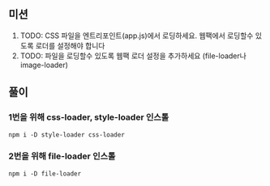 ## 미션
1. TODO: CSS 파일을 엔트리포인트(app.js)에서 로딩하세요. 웹팩에서 로딩할수 있도록 로더를 설정해야 합니다
2. TODO: 파일을 로딩할수 있도록 웹팩 로더 설정을 추가하세요 (file-loader나 image-loader) 

## 풀이

### 1번을 위해 css-loader, style-loader 인스톨
```
npm i -D style-loader css-loader 
```

### 2번을 위해 file-loader 인스톨
```
npm i -D file-loader
```

